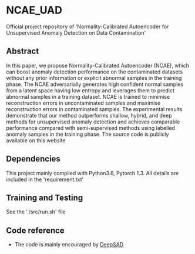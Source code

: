 # NCAE_UAD
Official project repository of 'Normality-Calibrated Autoencoder for Unsupervised Anomaly Detection on Data Contamination'

## Abstract
In this paper, we propose Normality-Calibrated Autoencoder (NCAE), which can boost anomaly detection performance on the contaminated datasets without any prior information or explicit abnormal samples in the training phase. The NCAE adversarially generates high confident normal samples from a latent space having low entropy and leverages them to predict abnormal samples in a training dataset. NCAE is trained to minimise reconstruction errors in uncontaminated samples and maximise reconstruction errors in contaminated samples. The experimental results demonstrate that our method outperforms shallow, hybrid, and deep methods for unsupervised anomaly detection and achieves comparable performance compared with semi-supervised methods using labelled anomaly samples in the training phase. The source code is publicly available on this website


## Dependencies
This project mainly complied with Python3.6, Pytorch 1.3. All details are included in the 'requirement.txt'


## Training and Testing
See the './src/run.sh' file



## Code reference
* The code is mainly encouraged by [DeepSAD](https://github.com/lukasruff/Deep-SAD-PyTorch) 


